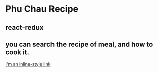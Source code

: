 # Phu Chau Recipe

## react-redux

## you can search the recipe of meal, and how to cook it.

[I'm an inline-style link](https://phuchaurecipe.herokuapp.com/)
